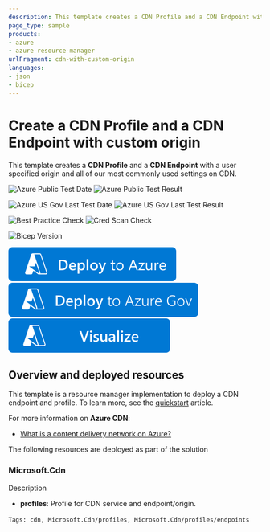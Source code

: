 ```yaml
---
description: This template creates a CDN Profile and a CDN Endpoint with a user specified origin and all of our most commonly used settings on CDN.
page_type: sample
products:
- azure
- azure-resource-manager
urlFragment: cdn-with-custom-origin
languages:
- json
- bicep
---
```

# Create a CDN Profile and a CDN Endpoint with custom origin

This template creates a **CDN Profile** and a **CDN Endpoint** with a user specified origin and all of our most commonly used settings on CDN.

![Azure Public Test Date](https://azurequickstartsservice.blob.core.windows.net/badges/quickstarts/microsoft.cdn/cdn-with-custom-origin/PublicLastTestDate.svg)
![Azure Public Test Result](https://azurequickstartsservice.blob.core.windows.net/badges/quickstarts/microsoft.cdn/cdn-with-custom-origin/PublicDeployment.svg)

![Azure US Gov Last Test Date](https://azurequickstartsservice.blob.core.windows.net/badges/quickstarts/microsoft.cdn/cdn-with-custom-origin/FairfaxLastTestDate.svg)
![Azure US Gov Last Test Result](https://azurequickstartsservice.blob.core.windows.net/badges/quickstarts/microsoft.cdn/cdn-with-custom-origin/FairfaxDeployment.svg)

![Best Practice Check](https://azurequickstartsservice.blob.core.windows.net/badges/quickstarts/microsoft.cdn/cdn-with-custom-origin/BestPracticeResult.svg)
![Cred Scan Check](https://azurequickstartsservice.blob.core.windows.net/badges/quickstarts/microsoft.cdn/cdn-with-custom-origin/CredScanResult.svg)

![Bicep Version](https://azurequickstartsservice.blob.core.windows.net/badges/quickstarts/microsoft.cdn/cdn-with-custom-origin/BicepVersion.svg)

[![Deploy To Azure](https://raw.githubusercontent.com/Azure/azure-quickstart-templates/master/1-CONTRIBUTION-GUIDE/images/deploytoazure.svg?sanitize=true)](https://portal.azure.com/#create/Microsoft.Template/uri/https%3A%2F%2Fraw.githubusercontent.com%2FAzure%2Fazure-quickstart-templates%2Fmaster%2Fquickstarts%2Fmicrosoft.cdn%2Fcdn-with-custom-origin%2Fazuredeploy.json)
[![Deploy To Azure US Gov](https://raw.githubusercontent.com/Azure/azure-quickstart-templates/master/1-CONTRIBUTION-GUIDE/images/deploytoazuregov.svg?sanitize=true)](https://portal.azure.us/#create/Microsoft.Template/uri/https%3A%2F%2Fraw.githubusercontent.com%2FAzure%2Fazure-quickstart-templates%2Fmaster%2Fpath-to-sample%2Fazuredeploy.json)
[![Visualize](https://raw.githubusercontent.com/Azure/azure-quickstart-templates/master/1-CONTRIBUTION-GUIDE/images/visualizebutton.svg?sanitize=true)](http://armviz.io/#/?load=https%3A%2F%2Fraw.githubusercontent.com%2FAzure%2Fazure-quickstart-templates%2Fmaster%2Fquickstarts%2Fmicrosoft.cdn%2Fcdn-with-custom-origin%2Fazuredeploy.json)

## Overview and deployed resources

This template is a resource manager implementation to deploy a CDN endpoint and profile. To learn more, see the [quickstart](https://learn.microsoft.com/azure/cdn/create-profile-endpoint-template) article.

For more information on **Azure CDN**:

- [What is a content delivery network on Azure?](https://learn.microsoft.com/azure/cdn/cdn-overview)

The following resources are deployed as part of the solution

### Microsoft.Cdn

Description

- **profiles**: Profile for CDN service and endpoint/origin.

`Tags: cdn, Microsoft.Cdn/profiles, Microsoft.Cdn/profiles/endpoints`
